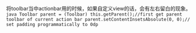 将toolbar当中actionbar用的时候，如果自定义view的话，会有左右留白的现象。
`java
    Toolbar parent = (Toolbar) this.getParent();//first get parent toolbar of current action bar
    parent.setContentInsetsAbsolute(0, 0);// set padding programmatically to 0dp
`